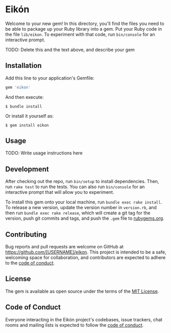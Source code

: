 # Eikón

Welcome to your new gem! In this directory, you'll find the files you need to be able to package up your Ruby library into a gem. Put your Ruby code in the file `lib/eikon`. To experiment with that code, run `bin/console` for an interactive prompt.

TODO: Delete this and the text above, and describe your gem

## Installation

Add this line to your application's Gemfile:

```ruby
gem 'eikon'
```

And then execute:

    $ bundle install

Or install it yourself as:

    $ gem install eikon

## Usage

TODO: Write usage instructions here

## Development

After checking out the repo, run `bin/setup` to install dependencies. Then, run `rake test` to run the tests. You can also run `bin/console` for an interactive prompt that will allow you to experiment.

To install this gem onto your local machine, run `bundle exec rake install`. To release a new version, update the version number in `version.rb`, and then run `bundle exec rake release`, which will create a git tag for the version, push git commits and tags, and push the `.gem` file to [rubygems.org](https://rubygems.org).

## Contributing

Bug reports and pull requests are welcome on GitHub at https://github.com/[USERNAME]/eikon. This project is intended to be a safe, welcoming space for collaboration, and contributors are expected to adhere to the [code of conduct](https://github.com/[USERNAME]/eikon/blob/master/CODE_OF_CONDUCT.md).


## License

The gem is available as open source under the terms of the [MIT License](https://opensource.org/licenses/MIT).

## Code of Conduct

Everyone interacting in the Eikón project's codebases, issue trackers, chat rooms and mailing lists is expected to follow the [code of conduct](https://github.com/[USERNAME]/eikon/blob/master/CODE_OF_CONDUCT.md).
